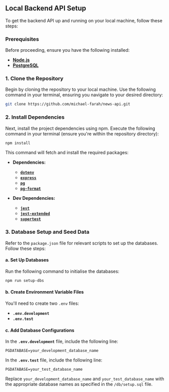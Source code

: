 ## Local Backend API Setup

To get the backend API up and running on your local machine, follow these steps:

### **Prerequisites**

Before proceeding, ensure you have the following installed:

- **[Node.js](https://nodejs.org/)**
- **[PostgreSQL](https://www.postgresql.org/)**

### 1. Clone the Repository

Begin by cloning the repository to your local machine. Use the following command in your terminal, ensuring you navigate to your desired directory:

```bash
git clone https://github.com/michael-farah/news-api.git
```

### 2. Install Dependencies

Next, install the project dependencies using npm. Execute the following command in your terminal (ensure you're within the repository directory):

```bash
npm install
```

This command will fetch and install the required packages:

- **Dependencies:**
  - [**`dotenv`**](https://www.npmjs.com/package/dotenv)
  - [**`express`**](https://www.npmjs.com/package/express)
  - [**`pg`**](https://node-postgres.com/)
  - [**`pg-format`**](https://www.npmjs.com/package/pg-format)

- **Dev Dependencies:**
  - [**`jest`**](https://jestjs.io/)
  - [**`jest-extended`**](https://www.npmjs.com/package/jest-extended)
  - [**`supertest`**](https://www.npmjs.com/package/supertest)

### 3. Database Setup and Seed Data

Refer to the `package.json` file for relevant scripts to set up the databases. Follow these steps:

#### a. Set Up Databases

Run the following command to initialise the databases:

```bash
npm run setup-dbs
```

#### b. Create Environment Variable Files

You'll need to create two `.env` files:

- **`.env.development`**
- **`.env.test`**

#### c. Add Database Configurations

In the **`.env.development`** file, include the following line:

```plaintext
PGDATABASE=your_development_database_name
```

In the **`.env.test`** file, include the following line:

```plaintext
PGDATABASE=your_test_database_name
```

Replace `your_development_database_name` and `your_test_database_name` with the appropriate database names as specified in the `/db/setup.sql` file.